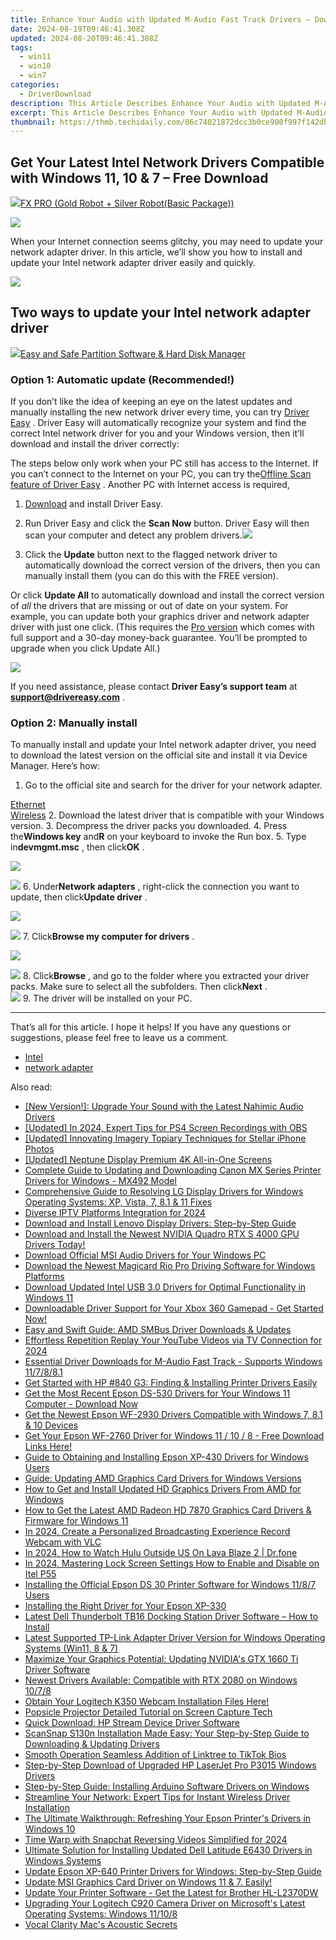 ```yaml
---
title: Enhance Your Audio with Updated M-Audio Fast Track Drivers – Download Compatible with Win 11, 7/8/8.1
date: 2024-08-19T09:46:41.308Z
updated: 2024-08-20T09:46:41.308Z
tags:
  - win11
  - win10
  - win7
categories:
  - DriverDownload
description: This Article Describes Enhance Your Audio with Updated M-Audio Fast Track Drivers – Download Compatible with Win 11, 7/8/8.1
excerpt: This Article Describes Enhance Your Audio with Updated M-Audio Fast Track Drivers – Download Compatible with Win 11, 7/8/8.1
thumbnail: https://thmb.techidaily.com/06c74021872dcc3b0ce900f997f142db31fade534149e5bce6ee9984dd257b98.jpg
---
```


## Get Your Latest Intel Network Drivers Compatible with Windows 11, 10 & 7 – Free Download

<!-- affiliate ads begin -->
<a href="https://secure.2checkout.com/order/checkout.php?PRODS=40085955&QTY=1&AFFILIATE=108875&CART=1"><img src="https://secure.avangate.com/images/merchant/f702defbc67edb455949f46babab0c18/products/2_logo9.png" border="0">FX PRO (Gold Robot + Silver Robot(Basic Package))</a>
<!-- affiliate ads end -->
![](https://images.drivereasy.com/wp-content/uploads/2021/10/2021-10-28_12-28-38.png)

 When your Internet connection seems glitchy, you may need to update your network adapter driver. In this article, we’ll show you how to install and update your Intel network adapter driver easily and quickly.

<!-- affiliate ads begin -->
<a href="https://store.absolute.com/order/checkout.php?PRODS=4601998&QTY=1&AFFILIATE=108875&CART=1"><img src="https://secure.avangate.com/images/merchant/ef70e26a0b5da778eda3f48014d087cd/728x90_larger-shield.jpg" border="0"></a>
<!-- affiliate ads end -->
## Two ways to update your Intel network adapter driver

<!-- affiliate ads begin -->
<a href="https://secure.2checkout.com/order/checkout.php?PRODS=22741618&QTY=1&AFFILIATE=108875&CART=1"><img src="https://www.diskpart.com/resource/images/index/dp-index-img-banner-people@2x.png" border="0">Easy and Safe Partition Software & Hard Disk Manager</a>
<!-- affiliate ads end -->
### Option 1: Automatic update (Recommended!)

 If you don’t like the idea of keeping an eye on the latest updates and manually installing the new network driver every time, you can try [Driver Easy](https://tools.techidaily.com/drivereasy/download/) . Driver Easy will automatically recognize your system and find the correct Intel network driver for you and your Windows version, then it’ll download and install the driver correctly:

 The steps below only work when your PC still has access to the Internet. If you can’t connect to the Internet on your PC, you can try the[Offline Scan feature of Driver Easy](https://tools.techidaily.com/drivereasy/download/) . Another PC with Internet access is required,

 1) [Download](https://tools.techidaily.com/drivereasy/download/) and install Driver Easy.

 2) Run Driver Easy and click the **Scan Now** button. Driver Easy will then scan your computer and detect any problem drivers.![](https://images.drivereasy.com/wp-content/uploads/2021/04/1-5.jpg)

 3) Click the **Update**  button next to the flagged network driver to automatically download the correct version of the drivers, then you can manually install them (you can do this with the FREE version).

 Or click **Update All** to automatically download and install the correct version of _all_ the drivers that are missing or out of date on your system. For example, you can update both your graphics driver and network adapter driver with just one click. (This requires the [Pro version](https://tools.techidaily.com/drivereasy/download/) which comes with full support and a 30-day money-back guarantee. You’ll be prompted to upgrade when you click Update All.)

![](https://images.drivereasy.com/wp-content/uploads/2021/04/2021-04-25_15-01-04.jpg)

 If you need assistance, please contact **Driver Easy’s support team** at [**support@drivereasy.com**](https://tools.techidaily.com/drivereasy/download/) .

### Option 2: Manually install

 To manually install and update your Intel network adapter driver, you need to download the latest version on the official site and install it via Device Manager. Here’s how:

1. Go to the official site and search for the driver for your network adapter.  

[Ethernet](https://www.intel.com/content/www/us/en/search.html?ws=text#t=Downloads&layout=table&cf:Downloads=[%7B%22actualLabel%22%3A%22Ethernet%20Products%22%2C%22displayLabel%22%3A%22Ethernet%20Products%22%7D])  
[Wireless](https://www.intel.com/content/www/us/en/search.html?ws=text#t=Downloads&layout=table&cf:Downloads=[%7B%22actualLabel%22%3A%22Wireless%22%2C%22displayLabel%22%3A%22Wireless%22%7D])
2. Download the latest driver that is compatible with your Windows version.
3. Decompress the driver packs you downloaded.
4. Press the**Windows key** and**R** on your keyboard to invoke the Run box.
5. Type in**devmgmt.msc** , then click**OK** .  
<!-- affiliate ads begin -->
<a href="https://shop.systoolsgroup.com/affiliate.php?ACCOUNT=SYSTOOBY&AFFILIATE=108875&PATH=https%3A%2F%2Fwww.systoolsgroup.com%3FAFFILIATE%3D108875%26RESOURCE%3DSysTools%2BGmail%2BBackup"><img src="https://www.systoolsgroup.com/box/gmail-backup.png" border="0"></a>
<!-- affiliate ads end -->
![](https://images.drivereasy.com/wp-content/uploads/2021/10/2021-10-28_12-11-07.png)
6. Under**Network adapters** , right-click the connection you want to update, then click**Update driver** .  
<!-- affiliate ads begin -->
<a href="https://estore.winxdvd.com/order/checkout.php?PRODS=4081991&QTY=1&AFFILIATE=108875&CART=1"><img src="https://www.winxdvd.com/affiliate/new-banner/wt-500x500.jpg" border="0"></a>
<!-- affiliate ads end -->
![](https://images.drivereasy.com/wp-content/uploads/2021/10/2021-10-28_12-28-38.png)
7. Click**Browse my computer for drivers** .  
<!-- affiliate ads begin -->
<a href="https://estore.macxdvd.com/order/checkout.php?PRODS=4526659&QTY=1&AFFILIATE=108875&CART=1"><img src="https://www.macxdvd.com/affiliate/new-banner/vcp-500x500.jpg" border="0"></a>
<!-- affiliate ads end -->
![](https://images.drivereasy.com/wp-content/uploads/2021/10/2021-10-28_12-31-27.png)
8. Click**Browse** , and go to the folder where you extracted your driver packs. Make sure to select all the subfolders. Then click**Next** .  
![](https://images.drivereasy.com/wp-content/uploads/2021/10/2021-10-28_14-08-08.png)
9. The driver will be installed on your PC.

---

 That’s all for this article. I hope it helps! If you have any questions or suggestions, please feel free to leave us a comment.

* [Intel](https://tools.techidaily.com/drivereasy/download/)
* [network adapter](https://tools.techidaily.com/drivereasy/download/)

<ins class="adsbygoogle"
     style="display:block"
     data-ad-format="autorelaxed"
     data-ad-client="ca-pub-7571918770474297"
     data-ad-slot="1223367746"></ins>



<ins class="adsbygoogle"
     style="display:block"
     data-ad-client="ca-pub-7571918770474297"
     data-ad-slot="8358498916"
     data-ad-format="auto"
     data-full-width-responsive="true"></ins>

<span class="atpl-alsoreadstyle">Also read:</span>
<div><ul>
<li><a href="https://win-dash.techidaily.com/new-version-upgrade-your-sound-with-the-latest-nahimic-audio-drivers/"><u>[New Version!]: Upgrade Your Sound with the Latest Nahimic Audio Drivers</u></a></li>
<li><a href="https://screen-capture.techidaily.com/updated-in-2024-expert-tips-for-ps4-screen-recordings-with-obs/"><u>[Updated] In 2024, Expert Tips for PS4 Screen Recordings with OBS</u></a></li>
<li><a href="https://some-knowledge.techidaily.com/updated-innovating-imagery-topiary-techniques-for-stellar-iphone-photos/"><u>[Updated] Innovating Imagery  Topiary Techniques for Stellar iPhone Photos</u></a></li>
<li><a href="https://extra-approaches.techidaily.com/updated-neptune-display-premium-4k-all-in-one-screens/"><u>[Updated] Neptune Display  Premium 4K All-in-One Screens</u></a></li>
<li><a href="https://win-dash.techidaily.com/complete-guide-to-updating-and-downloading-canon-mx-series-printer-drivers-for-windows-mx492-model/"><u>Complete Guide to Updating and Downloading Canon MX Series Printer Drivers for Windows - MX492 Model</u></a></li>
<li><a href="https://win-dash.techidaily.com/comprehensive-guide-to-resolving-lg-display-drivers-for-windows-operating-systems-xp-vista-7-81-and-11-fixes/"><u>Comprehensive Guide to Resolving LG Display Drivers for Windows Operating Systems: XP, Vista, 7, 8.1 & 11 Fixes</u></a></li>
<li><a href="https://video-capture.techidaily.com/diverse-iptv-platforms-integration-for-2024/"><u>Diverse IPTV Platforms Integration for 2024</u></a></li>
<li><a href="https://win-dash.techidaily.com/download-and-install-lenovo-display-drivers-step-by-step-guide/"><u>Download and Install Lenovo Display Drivers: Step-by-Step Guide</u></a></li>
<li><a href="https://win-dash.techidaily.com/download-and-install-the-newest-nvidia-quadro-rtx-s-4000-gpu-drivers-today/"><u>Download and Install the Newest NVIDIA Quadro RTX S 4000 GPU Drivers Today!</u></a></li>
<li><a href="https://win-dash.techidaily.com/download-official-msi-audio-drivers-for-your-windows-pc/"><u>Download Official MSI Audio Drivers for Your Windows PC</u></a></li>
<li><a href="https://win-dash.techidaily.com/download-the-newest-magicard-rio-pro-driving-software-for-windows-platforms/"><u>Download the Newest Magicard Rio Pro Driving Software for Windows Platforms</u></a></li>
<li><a href="https://win-dash.techidaily.com/download-updated-intel-usb-30-drivers-for-optimal-functionality-in-windows-11/"><u>Download Updated Intel USB 3.0 Drivers for Optimal Functionality in Windows 11</u></a></li>
<li><a href="https://win-dash.techidaily.com/downloadable-driver-support-for-your-xbox-360-gamepad-get-started-now/"><u>Downloadable Driver Support for Your Xbox 360 Gamepad - Get Started Now!</u></a></li>
<li><a href="https://win-dash.techidaily.com/easy-and-swift-guide-amd-smbus-driver-downloads-and-updates/"><u>Easy and Swift Guide: AMD SMBus Driver Downloads & Updates</u></a></li>
<li><a href="https://youtube-videos.techidaily.com/effortless-repetition-replay-your-youtube-videos-via-tv-connection-for-2024/"><u>Effortless Repetition  Replay Your YouTube Videos via TV Connection for 2024</u></a></li>
<li><a href="https://win-dash.techidaily.com/essential-driver-downloads-for-m-audio-fast-track-supports-windows-117881/"><u>Essential Driver Downloads for M-Audio Fast Track - Supports Windows 11/7/8/8.1</u></a></li>
<li><a href="https://win-dash.techidaily.com/get-started-with-hp-840-g3-finding-and-installing-printer-drivers-easily/"><u>Get Started with HP #840 G3: Finding & Installing Printer Drivers Easily</u></a></li>
<li><a href="https://win-dash.techidaily.com/1722973922080-get-the-most-recent-epson-ds-530-drivers-for-your-windows-11-computer-download-now/"><u>Get the Most Recent Epson DS-530 Drivers for Your Windows 11 Computer - Download Now</u></a></li>
<li><a href="https://win-dash.techidaily.com/get-the-newest-epson-wf-2930-drivers-compatible-with-windows-7-81-and-10-devices/"><u>Get the Newest Epson WF-2930 Drivers Compatible with Windows 7, 8.1 & 10 Devices</u></a></li>
<li><a href="https://win-dash.techidaily.com/get-your-epson-wf-2760-driver-for-windows-11-10-8-free-download-links-here/"><u>Get Your Epson WF-2760 Driver for Windows 11 / 10 / 8 - Free Download Links Here!</u></a></li>
<li><a href="https://win-dash.techidaily.com/guide-to-obtaining-and-installing-epson-xp-430-drivers-for-windows-users/"><u>Guide to Obtaining and Installing Epson XP-430 Drivers for Windows Users</u></a></li>
<li><a href="https://win-dash.techidaily.com/guide-updating-amd-graphics-card-drivers-for-windows-versions/"><u>Guide: Updating AMD Graphics Card Drivers for Windows Versions</u></a></li>
<li><a href="https://win-dash.techidaily.com/how-to-get-and-install-updated-hd-graphics-drivers-from-amd-for-windows/"><u>How to Get and Install Updated HD Graphics Drivers From AMD for Windows</u></a></li>
<li><a href="https://win-dash.techidaily.com/how-to-get-the-latest-amd-radeon-hd-7870-graphics-card-drivers-and-firmware-for-windows-11/"><u>How to Get the Latest AMD Radeon HD 7870 Graphics Card Drivers & Firmware for Windows 11</u></a></li>
<li><a href="https://desktop-recording.techidaily.com/in-2024-create-a-personalized-broadcasting-experience-record-webcam-with-vlc/"><u>In 2024, Create a Personalized Broadcasting Experience  Record Webcam with VLC</u></a></li>
<li><a href="https://phone-solutions.techidaily.com/in-2024-how-to-watch-hulu-outside-us-on-lava-blaze-2-drfone-by-drfone-virtual-android/"><u>In 2024, How to Watch Hulu Outside US On Lava Blaze 2 | Dr.fone</u></a></li>
<li><a href="https://unlock-android.techidaily.com/in-2024-mastering-lock-screen-settings-how-to-enable-and-disable-on-itel-p55-by-drfone-android/"><u>In 2024, Mastering Lock Screen Settings How to Enable and Disable on Itel P55</u></a></li>
<li><a href="https://win-dash.techidaily.com/installing-the-official-epson-ds-30-printer-software-for-windows-1187-users/"><u>Installing the Official Epson DS 30 Printer Software for Windows 11/8/7 Users</u></a></li>
<li><a href="https://win-dash.techidaily.com/installing-the-right-driver-for-your-epson-xp-330/"><u>Installing the Right Driver for Your Epson XP-330</u></a></li>
<li><a href="https://win-dash.techidaily.com/1722975913818-latest-dell-thunderbolt-tb16-docking-station-driver-software-how-to-install/"><u>Latest Dell Thunderbolt TB16 Docking Station Driver Software – How to Install</u></a></li>
<li><a href="https://win-dash.techidaily.com/latest-supported-tp-link-adapter-driver-version-for-windows-operating-systems-win11-8-and-7/"><u>Latest Supported TP-Link Adapter Driver Version for Windows Operating Systems (Win11, 8 & 7)</u></a></li>
<li><a href="https://win-dash.techidaily.com/maximize-your-graphics-potential-updating-nvidias-gtx-1660-ti-driver-software/"><u>Maximize Your Graphics Potential: Updating NVIDIA's GTX 1660 Ti Driver Software</u></a></li>
<li><a href="https://win-dash.techidaily.com/newest-drivers-available-compatible-with-rtx-2080-on-windows-1078/"><u>Newest Drivers Available: Compatible with RTX 2080 on Windows 10/7/8</u></a></li>
<li><a href="https://win-dash.techidaily.com/1722969084411-obtain-your-logitech-k350-webcam-installation-files-here/"><u>Obtain Your Logitech K350 Webcam Installation Files Here!</u></a></li>
<li><a href="https://screen-activity-recording.techidaily.com/popsicle-projector-detailed-tutorial-on-screen-capture-tech/"><u>Popsicle Projector  Detailed Tutorial on Screen Capture Tech</u></a></li>
<li><a href="https://win-dash.techidaily.com/quick-download-hp-stream-device-driver-software/"><u>Quick Download: HP Stream Device Driver Software</u></a></li>
<li><a href="https://win-dash.techidaily.com/scansnap-s130n-installation-made-easy-your-step-by-step-guide-to-downloading-and-updating-drivers/"><u>ScanSnap S130n Installation Made Easy: Your Step-by-Step Guide to Downloading & Updating Drivers</u></a></li>
<li><a href="https://extra-tips.techidaily.com/smooth-operation-seamless-addition-of-linktree-to-tiktok-bios/"><u>Smooth Operation  Seamless Addition of Linktree to TikTok Bios</u></a></li>
<li><a href="https://win-dash.techidaily.com/step-by-step-download-of-upgraded-hp-laserjet-pro-p3015-windows-drivers/"><u>Step-by-Step Download of Upgraded HP LaserJet Pro P3015 Windows Drivers</u></a></li>
<li><a href="https://win-dash.techidaily.com/step-by-step-guide-installing-arduino-software-drivers-on-windows/"><u>Step-by-Step Guide: Installing Arduino Software Drivers on Windows</u></a></li>
<li><a href="https://win-dash.techidaily.com/streamline-your-network-expert-tips-for-instant-wireless-driver-installation/"><u>Streamline Your Network: Expert Tips for Instant Wireless Driver Installation</u></a></li>
<li><a href="https://win-dash.techidaily.com/the-ultimate-walkthrough-refreshing-your-epson-printers-drivers-in-windows-10/"><u>The Ultimate Walkthrough: Refreshing Your Epson Printer's Drivers in Windows 10</u></a></li>
<li><a href="https://snapchat-videos.techidaily.com/time-warp-with-snapchat-reversing-videos-simplified-for-2024/"><u>Time Warp with Snapchat  Reversing Videos Simplified for 2024</u></a></li>
<li><a href="https://win-dash.techidaily.com/ultimate-solution-for-installing-updated-dell-latitude-e6430-drivers-in-windows-systems/"><u>Ultimate Solution for Installing Updated Dell Latitude E6430 Drivers in Windows Systems</u></a></li>
<li><a href="https://win-dash.techidaily.com/update-epson-xp-640-printer-drivers-for-windows-step-by-step-guide/"><u>Update Epson XP-640 Printer Drivers for Windows: Step-by-Step Guide</u></a></li>
<li><a href="https://win-dash.techidaily.com/1722969675487-update-msi-graphics-card-driver-on-windows-11-and-7-easily/"><u>Update MSI Graphics Card Driver on Windows 11 & 7. Easily!</u></a></li>
<li><a href="https://win-dash.techidaily.com/update-your-printer-software-get-the-latest-for-brother-hl-l2370dw/"><u>Update Your Printer Software - Get the Latest for Brother HL-L2370DW</u></a></li>
<li><a href="https://win-dash.techidaily.com/upgrading-your-logitech-c920-camera-driver-on-microsofts-latest-operating-systems-windows-11108/"><u>Upgrading Your Logitech C920 Camera Driver on Microsoft's Latest Operating Systems: Windows 11/10/8</u></a></li>
<li><a href="https://video-screen-grab.techidaily.com/vocal-clarity-macs-acoustic-secrets/"><u>Vocal Clarity  Mac's Acoustic Secrets</u></a></li>
</ul></div>
